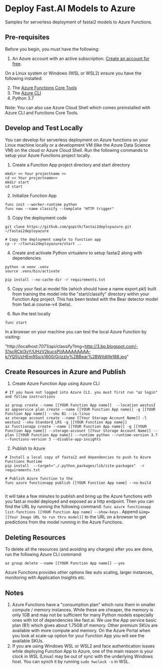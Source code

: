 # Deploy Fast.AI Models to Azure

Samples for serverless deployment of fastai2 models to Azure Functions. 

## Pre-requisites

Before you begin, you must have the following:

1. An Azure account with an active subscription. [Create an account for free](https://azure.microsoft.com/free).

On a Linux system or Windows (WSL or WSL2) ensure you have the following installed:

2. The [Azure Functions Core Tools](https://docs.microsoft.com/en-us/azure/azure-functions/functions-run-local#v2)
3. The [Azure CLI](https://docs.microsoft.com/en-us/cli/azure/install-azure-cli) 
4. Python 3.7

Note: You can also use Azure Cloud Shell which comes preinstalled with Azure CLI and Functions Core Tools. 

## Develop and Test Locally

You can develop for serverless deployment on Azure functions on your Linux machine locally or a development VM (like the Azure Data Science VM) on the cloud or Azure Cloud Shell. Run the following commands to setup your Azure Functions project locally.

1. Create a Function App project directory and start directory

```
mkdir << Your projectname >>
cd << Your projectname>>
mkdir start
cd start
```

2. Initialize Function App

```
func init --worker-runtime python
func new --name classify --template "HTTP trigger"
```

3. Copy the deployment code 
```
git clone https://github.com/gopitk/fastai2deployazure.git ~/fastai2deployazure

# Copy the deployment sample to function app
cp -r ~/fastai2deployazure/start ..

```

4. Create and activate Python virtualenv to setup fastai2 along with dependencies

```
python -m venv .venv
source .venv/bin/activate

pip install --no-cache-dir -r requirements.txt  
```

5. Copy your fast.ai model file (which should have a name export.pkl)  built from training the model  into  the "start/classify" directory within your Function App project. This has been tested with the Bear detector model from fast.ai course-v4 (beta). 

6. Run the test locally

```
func start
```
In a browser on your machine you can test the local Azure Function by visiting: 

"http://localhost:7071/api/classify?img=http://3.bp.blogspot.com/-S1scRCkI3vY/UHzV2kucsPI/AAAAAAAAA-k/YQ5UzHEm9Ss/s1600/Grizzly%2BBear%2BWildlife188.jpg"


## Create Resources in Azure and Publish

1. Create Azure Function App using Azure CLI

```
# If you have not logged into Azure CLI. you must first run "az login" and follow instructions

az group create --name [[YOUR Function App name]]  --location westus2
az appservice plan create --name [[YOUR Function App name]] -g [[YOUR Function App name]] --sku B1 --is-linux
az storage account create --name [[Your Storage Account Name]] -l westus2 --sku Standard_LRS -g [[YOUR Function App name]]
az functionapp create --name [[YOUR Function App name]] -g [[YOUR Function App name]] --storage-account [[Your Storage Account Name]] --plan [[YOUR Function App name]] --runtime python --runtime-version 3.7 --functions-version 3 --disable-app-insights 
```
2. Publish to Azure

```
# Install a local copy of fastai2 and dependencies to push to Azure Functions Runtime
pip install  --target="./.python_packages/lib/site-packages"  -r requirements.txt

# Publish Azure function to the 
func azure functionapp publish [[YOUR Function App name] --no-build


```

It will take a few minutes to publish and bring up the Azure functions with you fast.ai model deployed and exposed as a http endpoint.  Then you can find the URL by running the following command:  ```func azure functionapp list-functions [[YOUR Function App name] --show-keys``` . Append ```&img=[[Your Image URL to run thru model]]``` to the URL on a browser to get predictions from the model running in the Azure Functions. 

## Deleting Resources
To delete all the resources (and avoiding any charges) after you are done, run the following Azure CLI command:
```
az group delete --name [[YOUR Function App name]] --yes

```
Azure Functions provides other options like auto scaling, larger instances, monitoring with Application Insights etc. 

## Notes

1. Azure Functions have a "consumption plan" which runs them in smaller compute / memory instances. While these are cheaper, the memory is only 1GB and may not be sufficient for many Python models especially ones with lot of dependencies like fast.ai. We use the App service basic plan (B1) which gives about 1.75GB of memory. Other premium SKUs are available with more compute and memory. On the Azure Portal when you look at scale-up option for your Function App you will see the available SKUs. 
2. If you are using Windows WSL or WSL2 and face authentication issues while deploying Function App to Azure, one of the main reason is your clock in WSL (Linux) may be out of sync with the underlying Windows host. You can synch it by running ```sudo hwclock -s``` in WSL. 

